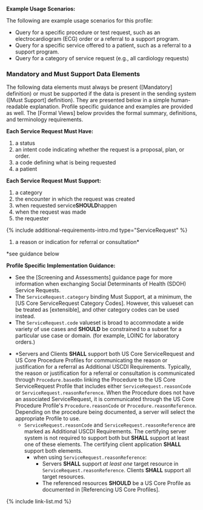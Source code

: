 
**Example Usage Scenarios:**

The following are example usage scenarios for this profile:

-   Query for a specific procedure or test request, such as an electrocardiogram (ECG) order or a referral to a support program.
-   Query for a specific service offered to a patient, such as a referral to a support program.
-   Query for a category of service request (e.g., all cardiology requests)


### Mandatory and Must Support Data Elements

The following data elements must always be present ([Mandatory] definition) or must be supported if the data is present in the sending system ([Must Support] definition). They are presented below in a simple human-readable explanation.  Profile specific guidance and examples are provided as well.  The [Formal Views] below provides the  formal summary, definitions, and  terminology requirements.

**Each Service Request Must Have:**

1.  a status
1.  an intent code indicating whether the request is a proposal, plan, or order.
3.  a code defining what is being requested
4.  a patient

**Each Service Request Must Support:**

1.  a category
2.  the encounter in which the request was created
3.  when requested service**SHOULD**happen
4.  when the request was made
5.  the requester

{% include additional-requirements-intro.md type="ServiceRequest" %}

1. a reason or indication for referral or consultation*

\*see guidance below

**Profile Specific Implementation Guidance:**

- See the [Screening and Assessments] guidance page for more information when exchanging Social Determinants of Health (SDOH) Service Requests.
- The `ServiceRequest.category` binding Must Support, at a minimum, the [US Core ServiceRequest Category Codes].  However, this valueset can be treated as [extensible], and other category codes can be used instead.
- The `ServiceRequest.code` valueset is broad to accommodate a wide variety of use cases and **SHOULD** be constrained to a subset for a particular use case or domain. (for example, LOINC for laboratory orders.)

<div class="bg-success" markdown="1">

- *Servers and Clients **SHALL** support both US Core ServiceRequest and US Core Procedure Profiles for communicating the reason or justification for a referral as Additional USCDI Requirements. Typically, the reason or justification for a referral or consultation is communicated through `Procedure.basedOn` linking the Procedure to the US Core ServiceRequest Profile that includes either `ServiceRequest.reasonCode` or `ServiceRequest.reasonReference`. When the Procedure does not have an associated ServiceRequest, it is communicated through the US Core Procedure Profile's `Procedure.reasonCode` or `Procedure.reasonReference`.  Depending on the procedure being documented, a server will select the appropriate Profile to use.
   - `ServiceRequest.reasonCode` and `ServiceRequest.reasonReference` are marked as Additional USCDI Requirements. The certifying server system is not required to support both but **SHALL** support at least one of these elements. The certifying client application **SHALL** support both elements.
     - when using  `ServiceRequest.reasonReference`:
       - Servers **SHALL** support *at least one* target resource in `ServiceRequest.reasonReference`. Clients **SHALL** support all target resources.
       - The referenced resources **SHOULD** be a US Core Profile as documented in [Referencing US Core Profiles].

</div><!-- new-content -->

{% include link-list.md %}

